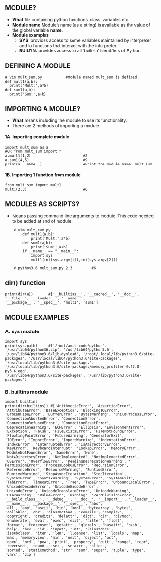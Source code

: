 ## MODULE?
- **What** file containing python functions, class, variables etc.
- **Module name** Module’s name (as a string) is available as the value of the global variable __name__. 
- **Module examples**
  - **SYS:** provides access to some variables maintained by interpreter and to functions that interact with the interpreter.
  - **BUILTIN:** provides access to all ‘built-in’ identifiers of Python

## DEFINING A MODULE
```
# vim mult_sum.py           #Module named mult_sum is defined.
def mult1(a,b):
  print('Mult:',a*b)
def sum1(a,b):
  print('Sum:',a+b)    

```

## IMPORTING A MODULE? 
- **What** means including the module to use its functionality.
- There are 2 methods of importing a module.

#### 1A. Importing complete module
```
import mult_sum as a
#OR from mult_sum import *
a.mult1(1,2)                        #2
a.sum1(4,5)                         #9
print(a.__name__)                   #Print the module name: mult_sum
```

#### 1B. Importing 1 function from module
```
from mult_sum import mult1
mult1(2,3)                          #6
```

## MODULES AS SCRIPTS?
- Means passing command line arguments to module. This code needed to be added at end of module:
```
    # vim mult_sum.py
        def mult1(a,b):
            print('Mult:',a*b)
        def sum1(a,b):
            print('Sum:',a+b)    
        if __name__ == "__main__":
            import sys
            mult1(int(sys.argv[1]),int(sys.argv[2]))

    # python3.6 mult_sum.py 2 3         #6
```


## dir() function
```
print(dir(a))       #['__builtins__', '__cached__', '__doc__', '__file__', '__loader__', '__name__', 
'__package__', '__spec__', 'mult1', 'sum1']
```


## MODULE EXAMPLES
### A. sys module
```
import sys
print(sys.path)     #['/root/amit-code/python', '/usr/lib64/python36.zip', '/usr/lib64/python3.6', 
'/usr/lib64/python3.6/lib-dynload', '/root/.local/lib/python3.6/site-packages', '/usr/local/lib64/python3.6/site-packages', 
'/usr/local/lib/python3.6/site-packages', '/usr/local/lib/python3.6/site-packages/memory_profiler-0.57.0-py3.6.egg', 
'/usr/lib64/python3.6/site-packages', '/usr/lib/python3.6/site-packages']
```

### B. builtins module
```
import builtins
print(dir(builtins)) #['ArithmeticError', 'AssertionError', 'AttributeError', 'BaseException', 'BlockingIOError', 
'BrokenPipeError', 'BufferError', 'BytesWarning', 'ChildProcessError', 'ConnectionAbortedError', 'ConnectionError', 
'ConnectionRefusedError', 'ConnectionResetError', 'DeprecationWarning', 'EOFError', 'Ellipsis', 'EnvironmentError', 
'Exception', 'False', 'FileExistsError', 'FileNotFoundError', 'FloatingPointError', 'FutureWarning', 'GeneratorExit', 
'IOError', 'ImportError', 'ImportWarning', 'IndentationError', 'IndexError', 'InterruptedError', 'IsADirectoryError', 
'KeyError', 'KeyboardInterrupt', 'LookupError', 'MemoryError', 'ModuleNotFoundError', 'NameError', 'None', 
'NotADirectoryError', 'NotImplemented', 'NotImplementedError', 'OSError', 'OverflowError', 'PendingDeprecationWarning', '
PermissionError', 'ProcessLookupError', 'RecursionError', 'ReferenceError', 'ResourceWarning', 'RuntimeError', 
'RuntimeWarning', 'StopAsyncIteration', 'StopIteration', 'SyntaxError', 'SyntaxWarning', 'SystemError', 'SystemExit', 
'TabError', 'TimeoutError', 'True', 'TypeError', 'UnboundLocalError', 'UnicodeDecodeError', 'UnicodeEncodeError', 
'UnicodeError', 'UnicodeTranslateError', 'UnicodeWarning', 'UserWarning', 'ValueError', 'Warning', 'ZeroDivisionError', 
'__build_class__', '__debug__', '__doc__', '__import__', '__loader__', '__name__', '__package__', '__spec__', 'abs', 
'all', 'any', 'ascii', 'bin', 'bool', 'bytearray', 'bytes', 'callable', 'chr', 'classmethod', 'compile', 'complex', 
'copyright', 'credits', 'delattr', 'dict', 'dir', 'divmod', 'enumerate', 'eval', 'exec', 'exit', 'filter', 'float', 
'format', 'frozenset', 'getattr', 'globals', 'hasattr', 'hash', 'help', 'hex', 'id', 'input', 'int', 'isinstance', 
'issubclass', 'iter', 'len', 'license', 'list', 'locals', 'map', 'max', 'memoryview', 'min', 'next', 'object', 'oct', 
'open', 'ord', 'pow', 'print', 'property', 'quit', 'range', 'repr', 'reversed', 'round', 'set', 'setattr', 'slice', 
'sorted', 'staticmethod', 'str', 'sum', 'super', 'tuple', 'type', 'vars', 'zip']
```
